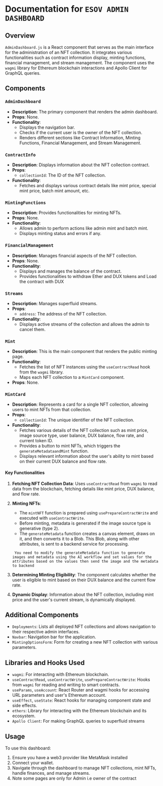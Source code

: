 # Documentation for `ESOV ADMIN DASHBOARD`

## Overview

`AdminDashboard.js` is a React component that serves as the main interface for the administration of an NFT collection. It integrates various functionalities such as contract information display, minting functions, financial management, and stream management. The component uses the `wagmi` library for Ethereum blockchain interactions and Apollo Client for GraphQL queries.

## Components

### `AdminDashboard`

- **Description**: The primary component that renders the admin dashboard.
- **Props**: None.
- **Functionality**:
  - Displays the navigation bar.
  - Checks if the current user is the owner of the NFT collection.
  - Renders different sections like Contract Information, Minting Functions, Financial Management, and Stream Management.

### `ContractInfo`

- **Description**: Displays information about the NFT collection contract.
- **Props**:
  - `collectionId`: The ID of the NFT collection.
- **Functionality**:
  - Fetches and displays various contract details like mint price, special mint price, batch mint amount, etc.

### `MintingFunctions`

- **Description**: Provides functionalities for minting NFTs.
- **Props**: None.
- **Functionality**:
  - Allows admin to perform actions like admin mint and batch mint.
  - Displays minting status and errors if any.

### `FinancialManagement`

- **Description**: Manages financial aspects of the NFT collection.
- **Props**: None.
- **Functionality**:
  - Displays and manages the balance of the contract.
  - Provides functionalities to withdraw Ether and DUX tokens and Load the contract with DUX

### `Streams`

- **Description**: Manages superfluid streams.
- **Props**:
  - `address`: The address of the NFT collection.
- **Functionality**:
  - Displays active streams of the collection and allows the admin to cancel them.

### `Mint`

- **Description**: This is the main component that renders the public minting page.
- **Functionality**:
  - Fetches the list of NFT instances using the `useContractRead` hook from the `wagmi` library.
  - Maps each NFT collection to a `MintCard` component.
- **Props**: None.

### `MintCard`

- **Description**: Represents a card for a single NFT collection, allowing users to mint NFTs from that collection.
- **Props**:
  - `collectionId`: The unique identifier of the NFT collection.
- **Functionality**:
  - Fetches various details of the NFT collection such as mint price, image source type, user balance, DUX balance, flow rate, and current token ID.
  - Provides a button to mint NFTs, which triggers the `generateMetadataandMint` function.
  - Displays relevant information about the user's ability to mint based on their current DUX balance and flow rate.

#### Key Functionalities

1. **Fetching NFT Collection Data**: Uses `useContractRead` from `wagmi` to read data from the blockchain, fetching details like mint price, DUX balance, and flow rate.

2. **Minting NFTs**:

   - The `mintNFT` function is prepared using `usePrepareContractWrite` and executed with `useContractWrite`.
   - Before minting, metadata is generated if the image source type is generative (type 2).
   - The `generateMetadata` function creates a canvas element, draws on it, and then converts it to a Blob. This Blob, along with other attributes, is sent to a backend service for processing.

   ```
    You need to modify the generateMetadata function to generate images and metadata using the AI workflow and set values for the attributes based on the values then send the image and the metadata to backend
   ```

3. **Determining Minting Eligibility**: The component calculates whether the user is eligible to mint based on their DUX balance and the current flow rate.

4. **Dynamic Display**: Information about the NFT collection, including mint price and the user's current stream, is dynamically displayed.

## Additional Components

- `Deployments`: Lists all deployed NFT collections and allows navigation to their respective admin interfaces.
- `Navbar`: Navigation bar for the application.
- `MintingOptionsForm`: Form for creating a new NFT collection with various parameters.

## Libraries and Hooks Used

- `wagmi`: For interacting with Ethereum blockchain.
- `useContractRead`, `useContractWrite`, `usePrepareContractWrite`: Hooks from `wagmi` for reading and writing to smart contracts.
- `useParams`, `useAccount`: React Router and wagmi hooks for accessing URL parameters and user's Ethereum account.
- `useEffect`, `useState`: React hooks for managing component state and side effects.
- `ethers`: Library for interacting with the Ethereum blockchain and its ecosystem.
- `Apollo Client`: For making GraphQL queries to superfluid streams

## Usage

To use this dashboard:

1. Ensure you have a web3 provider like MetaMask installed
2. Connect your wallet.
3. Navigate through the dashboard to manage NFT collections, mint NFTs, handle finances, and manage streams.
4. Note some pages are only for Admin i.e owner of the contract
